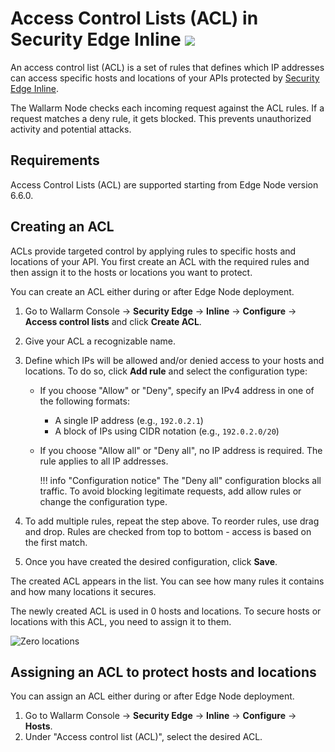 # Access Control Lists (ACL) in Security Edge Inline <a href="../../../../about-wallarm/subscription-plans/#security-edge-paid-plan"><img src="../../../../images/security-edge-tag.svg" style="border: none;"></a>

An access control list (ACL) is a set of rules that defines which IP addresses can access specific hosts and locations of your APIs protected by [Security Edge Inline](/overview.md).

The Wallarm Node checks each incoming request against the ACL rules. If a request matches a deny rule, it gets blocked. This prevents unauthorized activity and potential attacks.

## Requirements

Access Control Lists (ACL) are supported starting from Edge Node version 6.6.0.

## Creating an ACL

ACLs provide targeted control by applying rules to specific hosts and locations of your API. You first create an ACL with the required rules and then assign it to the hosts or locations you want to protect.

You can create an ACL either during or after Edge Node deployment.

1. Go to Wallarm Console → **Security Edge** → **Inline** → **Configure** → **Access control lists** and click **Create ACL**.
1. Give your ACL a recognizable name.
1. Define which IPs will be allowed and/or denied access to your hosts and locations. To do so, click **Add rule** and select the configuration type:
    
    * If you choose "Allow" or "Deny", specify an IPv4 address in one of the following formats:
    
        * A single IP address (e.g., `192.0.2.1`)
        * A block of IPs using CIDR notation (e.g., `192.0.2.0/20`)  
        
    * If you choose "Allow all" or "Deny all", no IP address is required. The rule applies to all IP addresses.

        !!! info "Configuration notice"
            The "Deny all" configuration blocks all traffic. To avoid blocking legitimate requests, add allow rules or change the configuration type.

1. To add multiple rules, repeat the step above. To reorder rules, use drag and drop. Rules are checked from top to bottom - access is based on the first match.
1. Once you have created the desired configuration, click **Save**.

The created ACL appears in the list. You can see how many rules it contains and how many locations it secures. 

The newly created ACL is used in 0 hosts and locations. To secure hosts or locations with this ACL, you need to assign it to them.

![Zero locations](../../../images/configuration-guides/acl-zero-locations.png)

## Assigning an ACL to protect hosts and locations

You can assign an ACL either during or after Edge Node deployment.

1. Go to Wallarm Console → **Security Edge** → **Inline** → **Configure** → **Hosts**.
2. Under "Access control list (ACL)", select the desired ACL.
